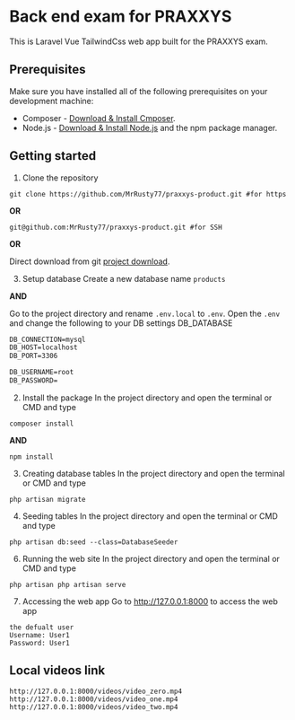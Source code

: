 
# Back end exam for PRAXXYS

This is Laravel Vue TailwindCss web app built for the PRAXXYS exam.

## Prerequisites
Make sure you have installed all of the following prerequisites on your development machine:

* Composer - [Download & Install Cmposer](https://getcomposer.org/download/). 
* Node.js - [Download & Install Node.js](https://nodejs.org/en/download/) and the npm package manager. 

## Getting started

1. Clone the repository
```console
git clone https://github.com/MrRusty77/praxxys-product.git #for https
```
**OR**
```console
git@github.com:MrRusty77/praxxys-product.git #for SSH
```
**OR**

Direct download from git [project download](https://github.com/MrRusty77/praxxys-product).

3. Setup database
Create a new database name `products`

**AND**

Go to the project directory and rename `.env.local` to `.env`. Open the `.env` and change the following to your DB settings DB_DATABASE 

```html
DB_CONNECTION=mysql
DB_HOST=localhost
DB_PORT=3306

DB_USERNAME=root
DB_PASSWORD=
```

2. Install the package
In the project directory and open the terminal or CMD and type
```console
composer install
```

**AND**

```console
npm install
```

3. Creating database tables
In the project directory and open the terminal or CMD and type
```console
php artisan migrate
```

4. Seeding tables
In the project directory and open the terminal or CMD and type
```console
php artisan db:seed --class=DatabaseSeeder
```

6. Running the web site
In the project directory and open the terminal or CMD and type
```console
php artisan php artisan serve
```

7. Accessing the web app
Go to http://127.0.0.1:8000 to access the web app

```text
the defualt user
Username: User1
Password: User1
```

## Local videos link

```console
http://127.0.0.1:8000/videos/video_zero.mp4
http://127.0.0.1:8000/videos/video_one.mp4
http://127.0.0.1:8000/videos/video_two.mp4
```
